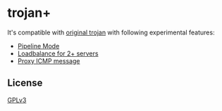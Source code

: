 # trojan+

It's compatible with [original trojan](https://github.com/trojan-gfw/trojan) with following experimental features:

* [Pipeline Mode](https://github.com/yuchting/trojan/wiki/Why-we-need-Pipeline-mode)
* [Loadbalance for 2+ servers](https://github.com/yuchting/trojan/wiki/Why-we-need-load-balance-mode)
* [Proxy ICMP message](https://github.com/Trojan-Plus-Group/trojan-plus/wiki/Can-we-proxy-ICMP-message-(To-transfer-ping))


## License

[GPLv3](LICENSE)
